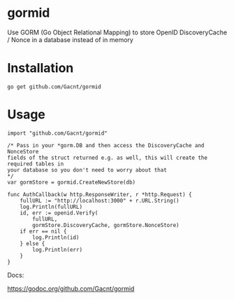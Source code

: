 # gormid
Use GORM (Go Object Relational Mapping) to store OpenID DiscoveryCache / Nonce in a database instead of in memory

# Installation
`go get github.com/Gacnt/gormid`

# Usage
```
import "github.com/Gacnt/gormid"

/* Pass in your *gorm.DB and then access the DiscoveryCache and NonceStore 
fields of the struct returned e.g. as well, this will create the required tables in
your database so you don't need to worry about that
*/
var gormStore = gormid.CreateNewStore(db) 

func AuthCallback(w http.ResponseWriter, r *http.Request) {
	fullURL := "http://localhost:3000" + r.URL.String()
	log.Println(fullURL)
	id, err := openid.Verify(
		fullURL,
		gormStore.DiscoveryCache, gormStore.NonceStore)
	if err == nil {
		log.Println(id)
	} else {
		log.Println(err)
	}
}
```

Docs:

https://godoc.org/github.com/Gacnt/gormid
